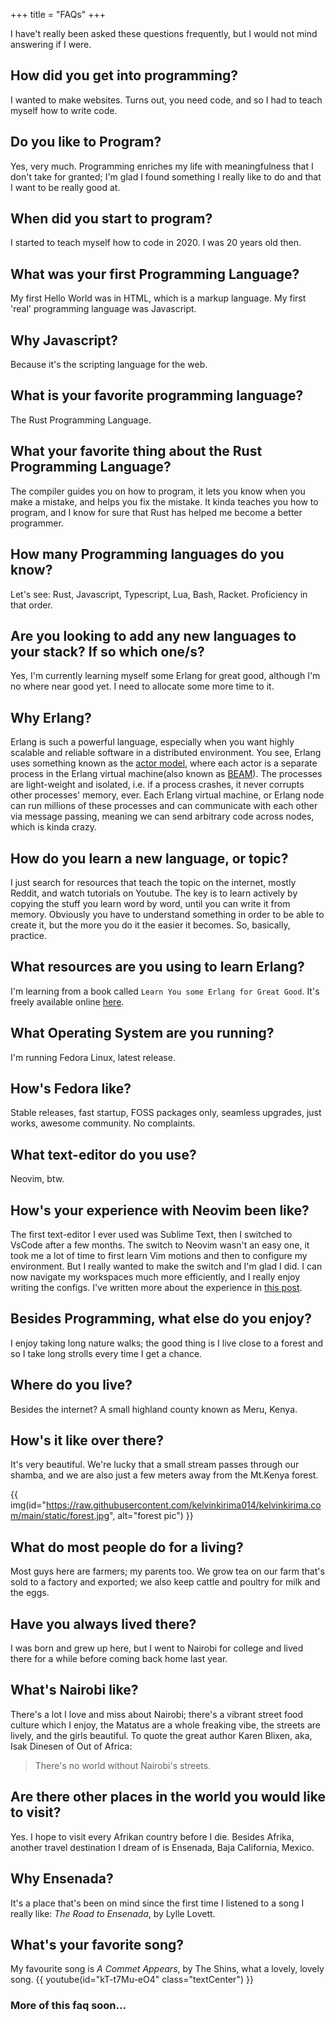 +++
title = "FAQs"
+++

I have't really been asked these questions frequently, but I would not mind answering if I were.

## How did you get into programming?
I wanted to make websites. Turns out, you need code, and so I had to teach myself how to write code.

## Do you like to Program?
Yes, very much. Programming enriches my life with meaningfulness that I don't take for granted; I'm glad I found something I really like to do and that I want to be really good at.

## When did you start to program?
I started to teach myself how to code in 2020. I was 20 years old then.

## What was your first Programming Language?
My first Hello World was in HTML, which is a markup language. My first 'real' programming language was Javascript.

## Why Javascript?
Because it's the scripting language for the web.

## What is your favorite programming language?
The Rust Programming Language.

## What your favorite thing about the Rust Programming Language?
The compiler guides you on how to program, it lets you know when you make a mistake, and helps you fix the mistake. It kinda teaches you how to program, and I know for sure that Rust has helped me become a better programmer.

## How many Programming languages do you know?
Let's see: Rust, Javascript, Typescript, Lua, Bash, Racket. Proficiency in that order.

## Are you looking to add any new languages to your stack? If so which one/s?
Yes, I'm currently learning myself some Erlang for great good, although I'm no where near good yet. I need to allocate some more time to it.

## Why Erlang?
Erlang is such a powerful language, especially when you want highly scalable and reliable software in a distributed environment. You see, Erlang uses something known as the [actor model](https://en.wikipedia.org/wiki/Actor_model), where each actor is a separate process in the Erlang virtual machine(also known as [BEAM](https://www.erlang.org/blog/a-brief-beam-primer/)). The processes are light-weight and isolated, i.e. if a process crashes, it never corrupts other processes' memory, ever.
Each Erlang virtual machine, or Erlang node can run millions of these processes and can communicate with each other via message passing, meaning we can send arbitrary code across nodes, which is kinda crazy.

## How do you learn a new language, or topic?
I just search for resources that teach the topic on the internet, mostly Reddit, and watch tutorials on Youtube. The key is to learn actively by copying the stuff you learn word by word, until you can write it from memory. Obviously you have to understand something in order to be able to create it, but the more you do it the easier it becomes. So, basically, practice.

## What resources are you using to learn Erlang?
I'm learning from a book called `Learn You some Erlang for Great Good`. It's freely available online [here](https://learnyousomeerlang.com/content).

## What Operating System are you running?
I'm running Fedora Linux, latest release.

## How's Fedora like?
Stable releases, fast startup, FOSS packages only, seamless upgrades, just works, awesome community. No complaints.

## What text-editor do you use?
Neovim, btw.

## How's your experience with Neovim been like?
The first text-editor I ever used was Sublime Text, then I switched to VsCode after a few months. The switch to Neovim wasn't an easy one, it took me a lot of time to first learn Vim motions and then to configure my environment. But I really wanted to make the switch and I'm glad I did. I can now navigate my workspaces much more efficiently, and I really enjoy writing the configs. I've written more about the experience in [this post](https://www.linkedin.com/posts/kelvin-kirima-25b010184_i-started-to-teach-myself-how-to-program-activity-7150909262901264384-240y?utm_source=share&utm_medium=member_desktop).   

## Besides Programming, what else do you enjoy?
I enjoy taking long nature walks; the good thing is I live close to a forest and so I take long strolls every time I get a chance.

## Where do you live?
Besides the internet? A small highland county known as Meru, Kenya.

## How's it like over there?
It's very beautiful. We're lucky that a small stream passes through our shamba, and we are also just a few meters away from the Mt.Kenya forest.

{{ img(id="https://raw.githubusercontent.com/kelvinkirima014/kelvinkirima.com/main/static/forest.jpg", alt="forest pic") }}

## What do most people do for a living? 
Most guys here are farmers; my parents too. We grow tea on our farm that's sold to a factory and exported; we also keep cattle and poultry for milk and the eggs. 

## Have you always lived there?
I was born and grew up here, but I went to Nairobi for college and lived there for a while before coming back home last year.

## What's Nairobi like?
There's a lot I love and miss about Nairobi; there's a vibrant street food culture which I enjoy, the Matatus are a whole freaking vibe, the streets are lively, and the girls beautiful. To quote the great author Karen Blixen, aka, Isak Dinesen of Out of Africa: 
> There's no world without Nairobi's streets.

## Are there other places in the world you would like to visit?
Yes. I hope to visit every Afrikan country before I die. Besides Afrika, another travel destination I dream of is Ensenada, Baja California, Mexico.

## Why Ensenada?
It's a place that's been on mind since the first time I listened to a song I really like: *The Road to Ensenada*, by Lylle Lovett.

## What's your favorite song?
My favourite song is *A Commet Appears*, by The Shins, what a lovely, lovely song.
{{ youtube(id="kT-t7Mu-eO4" class="textCenter") }}


### More of this faq soon...
